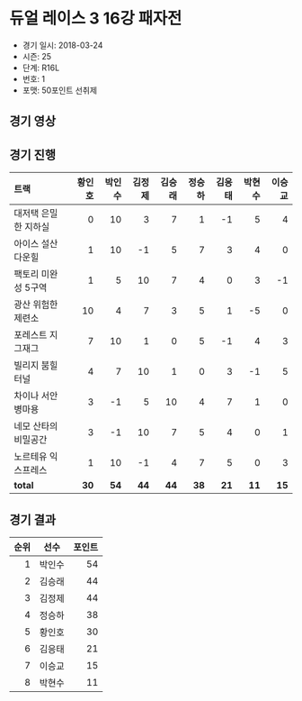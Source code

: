 # 듀얼 레이스 3 16강 패자전

- 경기 일시: 2018-03-24
- 시즌: 25
- 단계: R16L
- 번호: 1
- 포맷: 50포인트 선취제





## 경기 영상
## 경기 진행

| 트랙 | 황인호 | 박인수 | 김정제 | 김승래 | 정승하 | 김응태 | 박현수 | 이승교 |
|:---|---:|---:|---:|---:|---:|---:|---:|---:|
| 대저택 은밀한 지하실 | 0 | 10 | 3 | 7 | 1 | -1 | 5 | 4 |
| 아이스 설산 다운힐 | 1 | 10 | -1 | 5 | 7 | 3 | 4 | 0 |
| 팩토리 미완성 5구역 | 1 | 5 | 10 | 7 | 4 | 0 | 3 | -1 |
| 광산 위험한 제련소 | 10 | 4 | 7 | 3 | 5 | 1 | -5 | 0 |
| 포레스트 지그재그 | 7 | 10 | 1 | 0 | 5 | -1 | 4 | 3 |
| 빌리지 붐힐터널 | 4 | 7 | 10 | 1 | 0 | 3 | -1 | 5 |
| 차이나 서안 병마용 | 3 | -1 | 5 | 10 | 4 | 7 | 1 | 0 |
| 네모 산타의 비밀공간 | 3 | -1 | 10 | 7 | 5 | 4 | 0 | 1 |
| 노르테유 익스프레스 | 1 | 10 | -1 | 4 | 7 | 5 | 0 | 3 |
| __total__ | __30__ | __54__ | __44__ | __44__ | __38__ | __21__ | __11__ | __15__ |




## 경기 결과

| 순위 | 선수 | 포인트 |
|---:|:---:|---:|
| 1 | 박인수 | 54 |
| 2 | 김승래 | 44 |
| 3 | 김정제 | 44 |
| 4 | 정승하 | 38 |
| 5 | 황인호 | 30 |
| 6 | 김응태 | 21 |
| 7 | 이승교 | 15 |
| 8 | 박현수 | 11 |

